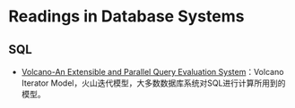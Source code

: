 # Readings in Database Systems

## SQL

- [Volcano-An Extensible and Parallel Query Evaluation System](https://github.com/stanzhai/database-readings/blob/master/papers/Volcano-An%20Extensible%20and%20Parallel%20Query%20Evaluation%20System.pdf)：Volcano Iterator Model，火山迭代模型，大多数数据库系统对SQL进行计算所用到的模型。
